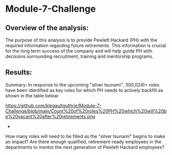 # Module-7-Challenge

## Overview of the analysis: 

The purpose of this analysis is to provide Pewlett Hackard (PH) with the required information regarding future retirements. This information is crucial for the long term success of the company and will help guide PH with decisions surrounding recruitment, training and mentorship programs.

## Results: 
Summary: In response to the upcoming "silver tsunami", 300,024)= roles have been identified as key roles for which PH needs to actively backfill as shown in the table below:

https://github.com/klegaultguthrie/Module-7-Challenge/blob/main/Count%20of%20roles%20PH%20which%20will%20be%20vacant%20after%20retirements.png

-
How many roles will need to be filled as the "silver tsunami" begins to make an impact?
Are there enough qualified, retirement-ready employees in the departments to mentor the next generation of Pewlett Hackard employees?
